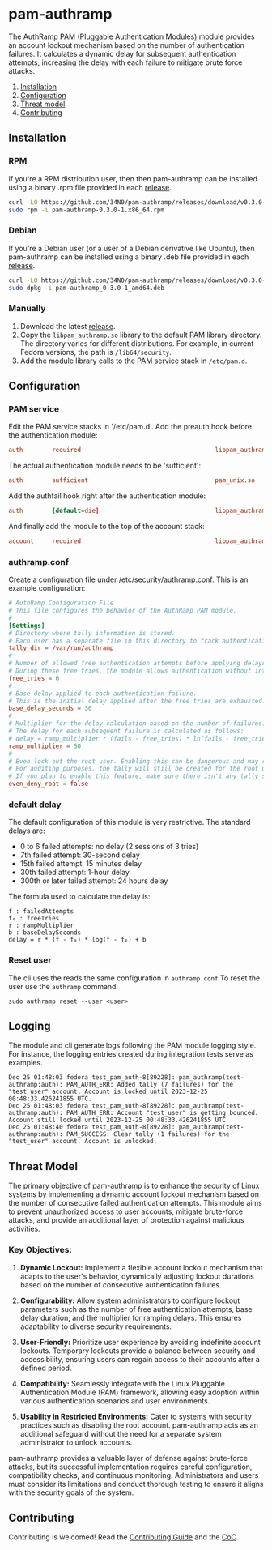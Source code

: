 # pam-authramp
The AuthRamp PAM (Pluggable Authentication Modules) module provides an account lockout mechanism based on the number of authentication failures. It calculates a dynamic delay for subsequent authentication attempts, increasing the delay with each failure to mitigate brute force attacks.

1. [Installation](#installation)
2. [Configuration](#configuration)
3. [Threat model](#threat-model)
4. [Contributing](#contributing)

## Installation
### RPM
If you're a RPM distribution user, then then pam-authramp can be installed using a binary .rpm file provided in each [release](https://github.com/34N0/pam-authramp/releases).
```bash
curl -LO https://github.com/34N0/pam-authramp/releases/download/v0.3.0-alpha/pam-authramp-0.3.0-1.x86_64.rpm
sudo rpm -i pam-authramp-0.3.0-1.x86_64.rpm
```
### Debian
If you're a Debian user (or a user of a Debian derivative like Ubuntu), then pam-authramp can be installed using a binary .deb file provided in each [release](https://github.com/34N0/pam-authramp/releases).
```bash
curl -LO https://github.com/34N0/pam-authramp/releases/download/v0.3.0-alpha/pam-authramp_0.3.0-1_amd64.deb
sudo dpkg -i pam-authramp_0.3.0-1_amd64.deb
```
### Manually
1. Download the latest [release](https://github.com/34N0/pam-authramp/releases).
2. Copy the `libpam_authramp.so` library to the default PAM library directory. The directory varies for different distributions. For example, in current Fedora versions, the path is `/lib64/security`.
3. Add the module library calls to the PAM service stack in `/etc/pam.d`.

## Configuration
### PAM service
Edit the PAM service stacks in '/etc/pam.d'. Add the preauth hook before the authentication module:
```conf
auth        required                                     libpam_authramp.so preauth
```
The actual authentication module needs to be 'sufficient':
```conf
auth        sufficient                                   pam_unix.so
```
Add the authfail hook right after the authentication module:
```conf
auth        [default=die]                                libpam_authramp.so authfail
```
And finally add the module to the top of the account stack:
```conf
account     required                                     libpam_authramp.so
```
### authramp.conf
Create a configuration file under /etc/security/authramp.conf. This is an example configuration:
```toml
# AuthRamp Configuration File
# This file configures the behavior of the AuthRamp PAM module.
#
[Settings]
# Directory where tally information is stored.
# Each user has a separate file in this directory to track authentication failures.
tally_dir = /var/run/authramp
#
# Number of allowed free authentication attempts before applying delays.
# During these free tries, the module allows authentication without introducing delays.
free_tries = 6
#
# Base delay applied to each authentication failure.
# This is the initial delay applied after the free tries are exhausted.
base_delay_seconds = 30
#
# Multiplier for the delay calculation based on the number of failures.
# The delay for each subsequent failure is calculated as follows:
# delay = ramp_multiplier * (fails - free_tries) * ln(fails - free_tries) + base_delay_seconds
ramp_multiplier = 50
#
# Even lock out the root user. Enabling this can be dangerous and may result in a total system lockout.
# For auditing purposes, the tally will still be created for the root user, even if this setting is disabled.
# If you plan to enable this feature, make sure there isn't any tally stored under <tally_dir>/root, or you risk immediate lockout.
even_deny_root = false
```
### default delay
The default configuration of this module is very restrictive. The standard delays are:

- 0 to 6 failed attempts: no delay (2 sessions of 3 tries)
- 7th failed attempt: 30-second delay
- 15th failed attempt: 15 minutes delay
- 30th failed attempt: 1-hour delay
- 300th or later failed attempt: 24 hours delay

The formula used to calculate the delay is:
```
f : failedAttempts  
f₀ : freeTries  
r : rampMultiplier  
b : baseDelaySeconds  
delay = r * (f - f₀) * log(f - f₀) + b
```

### Reset user
The cli uses the reads the same configuration in `authramp.conf`
To reset the user use the `authramp` command:
```console
sudo authramp reset --user <user>
```

## Logging
The module and cli generate logs following the PAM module logging style. For instance, the logging entries created during integration tests serve as examples. 
```console
Dec 25 01:48:03 fedora test_pam_auth-8[89228]: pam_authramp(test-authramp:auth): PAM_AUTH_ERR: Added tally (7 failures) for the "test_user" account. Account is locked until 2023-12-25 00:48:33.426241855 UTC.
Dec 25 01:48:03 fedora test_pam_auth-8[89228]: pam_authramp(test-authramp:auth): PAM_AUTH_ERR: Account "test_user" is getting bounced. Account still locked until 2023-12-25 00:48:33.426241855 UTC
Dec 25 01:48:40 fedora test_pam_auth-8[89228]: pam_authramp(test-authramp:auth): PAM_SUCCESS: Clear tally (1 failures) for the "test_user" account. Account is unlocked.
```

## Threat Model

The primary objective of pam-authramp is to enhance the security of Linux systems by implementing a dynamic account lockout mechanism based on the number of consecutive failed authentication attempts. This module aims to prevent unauthorized access to user accounts, mitigate brute-force attacks, and provide an additional layer of protection against malicious activities.

### Key Objectives:

1. **Dynamic Lockout:** Implement a flexible account lockout mechanism that adapts to the user's behavior, dynamically adjusting lockout durations based on the number of consecutive authentication failures.

2. **Configurability:** Allow system administrators to configure lockout parameters such as the number of free authentication attempts, base delay duration, and the multiplier for ramping delays. This ensures adaptability to diverse security requirements.

3. **User-Friendly:** Prioritize user experience by avoiding indefinite account lockouts. Temporary lockouts provide a balance between security and accessibility, ensuring users can regain access to their accounts after a defined period.

4. **Compatibility:** Seamlessly integrate with the Linux Pluggable Authentication Module (PAM) framework, allowing easy adoption within various authentication scenarios and user environments.

5. **Usability in Restricted Environments:** Cater to systems with security practices such as disabling the root account. pam-authramp acts as an additional safeguard without the need for a separate system administrator to unlock accounts.

pam-authramp provides a valuable layer of defense against brute-force attacks, but its successful implementation requires careful configuration, compatibility checks, and continuous monitoring. Administrators and users must consider its limitations and conduct thorough testing to ensure it aligns with the security goals of the system.

## Contributing
Contributing is welcomed! Read the [Contributing Guide](CONTRIBUTING.md) and the [CoC](CODE_OF_CONDUCT.md).
